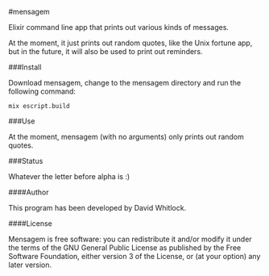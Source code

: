 #mensagem

Elixir command line app that prints out various kinds of messages.

At the moment, it just prints out random quotes, like the Unix fortune app,
but in the future, it will also be used to print out reminders.

###Install

Download mensagem, change to the mensagem directory and run the following command:

    mix escript.build

###Use

At the moment, mensagem (with no arguments) only prints out random quotes.

###Status

Whatever the letter before alpha is :)

####Author

This program has been developed by David Whitlock.

####License

Mensagem is free software: you can redistribute it and/or modify it under
the terms of the GNU General Public License as published by the Free
Software Foundation, either version 3 of the License, or (at your
option) any later version.
